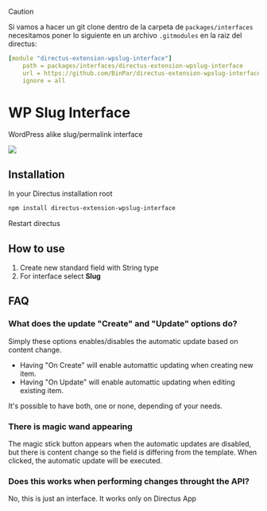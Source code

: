 

> [!CAUTION]  
> Si vamos a hacer un git clone dentro de la carpeta de ``packages/interfaces`` necesitamos poner lo siguiente en un archivo ``.gitmodules`` en la raiz del directus:

```yml
[module "directus-extension-wpslug-interface"]
    path = packages/interfaces/directus-extension-wpslug-interface
    url = https://github.com/BinPar/directus-extension-wpslug-interface.git
    ignore = all
```

# WP Slug Interface

WordPress alike slug/permalink interface

![](https://raw.githubusercontent.com/dimitrov-adrian/directus-extension-wpslug-interface/main/screenshot.png)

## Installation

In your Directus installation root

```bash
npm install directus-extension-wpslug-interface
```

Restart directus

## How to use

1. Create new standard field with String type
2. For interface select **Slug**

## FAQ

### What does the update "Create" and "Update" options do?

Simply these options enables/disables the automatic update based on content change.

- Having "On Create" will enable automattic updating when creating new item.
- Having "On Update" will enable automattic updating when editing existing item.

It's possible to have both, one or none, depending of your needs.

### There is magic wand appearing

The magic stick button appears when the automatic updates are disabled, but there is content change so the field is
differing from the template. When clicked, the automatic update will be executed.

### Does this works when performing changes throught the API?

No, this is just an interface. It works only on Directus App
